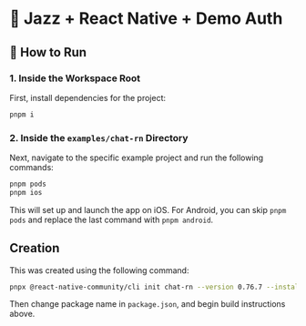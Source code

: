 # 🎷 Jazz + React Native + Demo Auth

## 🚀 How to Run

### 1. Inside the Workspace Root

First, install dependencies for the project:

```bash
pnpm i
```

### 2. Inside the `examples/chat-rn` Directory

Next, navigate to the specific example project and run the following commands:

```bash
pnpm pods
pnpm ios
```

This will set up and launch the app on iOS. For Android, you can skip `pnpm pods` and replace the last command with `pnpm android`.

## Creation

This was created using the following command:

```bash
pnpx @react-native-community/cli init chat-rn --version 0.76.7 --install-pods true --skip-git-init true --package-name com.chatrn --directory chat-rn
```

Then change package name in `package.json`, and begin build instructions above.
